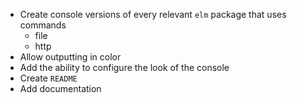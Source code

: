 - Create console versions of every relevant `elm` package that uses commands
  - file
  - http
- Allow outputting in color
- Add the ability to configure the look of the console
- Create `README`
- Add documentation
